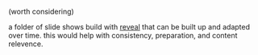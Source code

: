 (worth considering)

a folder of slide shows build with [reveal](https://github.com/hakimel/reveal.js/) that can be built up and adapted over time.  this would help with consistency, preparation, and content relevence.
